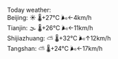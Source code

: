 Today weather:  
Beijing: ☀️   🌡️+27°C 🌬️←4km/h  
Tianjin: 🌫  🌡️+26°C 🌬️←11km/h  
Shijiazhuang: ⛅️  🌡️+32°C 🌬️↑12km/h  
Tangshan: ⛅️  🌡️+24°C 🌬️←17km/h  
